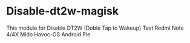 # Disable-dt2w-magisk
This module for Disable DT2W (Doble Tap to Wakeup) Test Redmi Note 4/4X Mido Havoc-OS Android Pie
